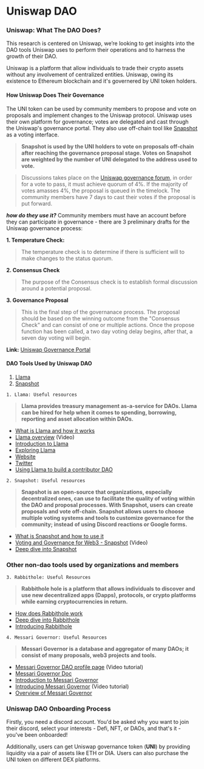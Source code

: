 # Uniswap DAO

### Uniswap: What The DAO Does?

This research is centered on Uniswap, we’re looking to get insights into the DAO tools Uniswap uses to perform their operations and to harness the growth of their DAO.

Uniswap is a platform that allow individuals to trade their crypto assets without any involvement of centralized entities. Uniswap, owing its existence to Ethereum blockchain and it's governered by UNI token holders.

#### How Uniswap Does Their Governance

The UNI token can be used by community members to propose and vote on proposals and implement changes to the Uniswap protocol. Uniswap uses their own platform for governance; votes are delegated and cast through the Uniswap's governance portal. They also use off-chain tool like [Snapshot](https://snapshot.page/uniswap) as a voting interface.

> **Snapshot is used by the UNI holders to vote on proposals off-chain after reaching the governance proposal stage. Votes on Snapshot are weighted by the number of UNI delegated to the address used to vote.**

> Discussions takes place on the [Uniswap governance forum](https://app.unswap.org/#/vote), in order for a vote to pass, it must achieve quorum of 4%. If the majority of votes amasses 4%, the proposal is queued in the timelock. The community members have 7 days to cast their votes if the proposal is put forward.

_**how do they use it?**_ Community members must have an account before they can participate in governance - there are 3 preliminary drafts for the Uniswap governance process:

**1. Temperature Check:**

> The temperature check is to determine if there is sufficient will to make changes to the status quorum.

**2. Consensus Check**

> The purpose of the Consensus check is to establish formal discussion around a potential proposal.

**3. Governance Proposal**

>

> This is the final step of the governanace process. The proposal should be based on the winning outcome from the "Consensus Check" and can consist of one or multiple actions. Once the propose function has been called, a two day voting delay begins, after that, a seven day voting will begin.

**Link:** [Uniswap Governance Portal](https://app.uniswap.org/#/vote)

#### DAO Tools Used by Uniswap DAO

1. [Llama](https://llama.xyz)
2. [Snapshot](https://snapshot.org)

```
1. Llama: Useful resources 
```

> **Llama provides treasury management as-a-service for DAOs. Llama can be hired for help when it comes to spending, borrowing, reporting and asset allocation within DAOs.**

* [What is Llama and how it works](https://tinyurl.com/bdewvv45)
* [Llama overview](https://tinyurl.com/uk4vvpv5) (Video)
* [Introduction to Llama](https://tinyurl.com/22pmswu9)
* [Exploring Llama](https://tinyurl.com/bddh2txy)
* [Website](https://llama.xyx)
* [Twitter](https://tinyurl.com/2p99fkf9/)
* [Using Llama to build a contributor DAO](https://tinyurl.com/yuphud9h)

```
2. Snapshot: Useful resources 
```

> **Snapshot is an open-source that organizations, especially decentralized ones, can use to facilitate the quality of voting within the DAO and proposal processes. With Snapshot, users can create proposals and vote off-chain. Snapshot allows users to choose multiple voting systems and tools to customize governance for the community; instead of using Discord reactions or Google forms.**

* [What is Snapshot and how to use it](https://tinyurl.com/5wtepu73)
* [Voting and Governance for Web3 - Snapshot](https://tinyurl.com/jsn8macj) (Video)
* [Deep dive into Snapshot](https://tinyurl.com/58b9s7n7)

### Other non-dao tools used by organizations and members

```
3. Rabbithole: Useful Resources 
```

> **Rabbithole hole is a platform that allows individuals to discover and use new decentralized apps (Dapps), protocols, or crypto platforms while earning cryptocurrencies in return.**

* [How does Rabbithole work](https://tinyurl.com/ycy74zat)
* [Deep dive into Rabbithole](https://tinyurl.com/2dy5w48z)
* [Introducing Rabbithole](https://tinyurl.com/mn66cjpx)

```
4. Messari Governor: Useful Resources 
```

> **Messari Governor is a database and aggregator of many DAOs; it consist of many proposals, web3 projects and tools.**

* [Messari Governor DAO profile page](https://tinyurl.com/had88urm) (Video tutorial)
* [Messari Governor Doc](https://tinyurl.com/9uuvwwnp)
* [Introduction to Messari Governor](https://tinyurl.com/2s5u34jn)
* [Introducing Messari Governor](https://tinyurl.com/5ev357xv) (Video tutorial)
* [Overview of Messari Governor](https://tinyurl.com/5f5ckbck)

### Uniswap DAO Onboarding Process

Firstly, you need a discord account. You'd be asked why you want to join their discord, select your interests - Defi, NFT, or DAOs, and that's it - you've been onboarded!

Additionally, users can get Uniswap governance token (**UNI**) by providing liquidity via a pair of assets like ETH or DIA. Users can also purchase the UNI token on different DEX platforms.
